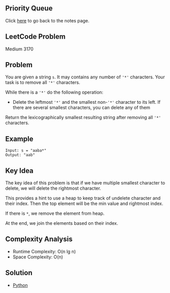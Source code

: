 ## Priority Queue
Click [here](../notes.md) to go back to the notes page.

## LeetCode Problem
Medium 3170

## Problem
You are given a string `s`. It may contains any number of `'*'` characters. Your task is to remove all `'*'` characters.

While there is a `'*'` do the following operation:
- Delete the leftmost `'*'` and the smallest non-`'*'` character to its left. If there are several smallest characters, you can delete any of them

Return the lexicographically smallest resulting string after removing all `'*'` characters.

## Example
```
Input: s = "aaba*"
Output: "aab"
```

## Key Idea
The key idea of this problem is that if we have multiple smallest character to delete, we will delete the rightmost character.

This provides a hint to use a heap to keep track of undelete character and their index. Then the top element will be the min value and rightmost index.

If there is `*`, we remove the element from heap.

At the end, we join the elements based on their index.

## Complexity Analysis
- Runtime Complexity: O(n lg n)
- Space Complexity: O(n)

## Solution
- [Python](./solution.py)